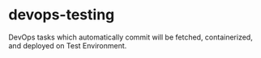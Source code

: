 # devops-testing
DevOps tasks which automatically commit will be fetched, containerized, and deployed on Test Environment.
